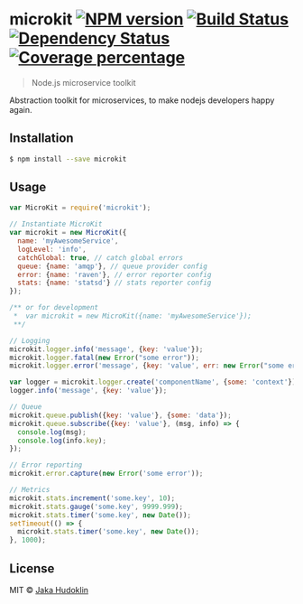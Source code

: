 # microkit [![NPM version][npm-image]][npm-url] [![Build Status][travis-image]][travis-url] [![Dependency Status][daviddm-image]][daviddm-url] [![Coverage percentage][coveralls-image]][coveralls-url]
> Node.js microservice toolkit

Abstraction toolkit for microservices, to make nodejs developers happy again.

## Installation

```sh
$ npm install --save microkit
```

## Usage

```js
var MicroKit = require('microkit');

// Instantiate MicroKit
var microkit = new MicroKit({
  name: 'myAwesomeService',
  logLevel: 'info',
  catchGlobal: true, // catch global errors
  queue: {name: 'amqp'}, // queue provider config
  error: {name: 'raven'}, // error reporter config
  stats: {name: 'statsd'} // stats reporter config
});

/** or for development
 *  var microkit = new MicroKit({name: 'myAwesomeService'});
 **/

// Logging
microkit.logger.info('message', {key: 'value'});
microkit.logger.fatal(new Error("some error"));
microkit.logger.error('message', {key: 'value', err: new Error("some error")});

var logger = microkit.logger.create('componentName', {some: 'context'});
logger.info('message', {key: 'value'});

// Queue
microkit.queue.publish({key: 'value'}, {some: 'data'});
microkit.queue.subscribe({key: 'value'}, (msg, info) => {
  console.log(msg);
  console.log(info.key);
});

// Error reporting
microkit.error.capture(new Error('some error'));

// Metrics
microkit.stats.increment('some.key', 10);
microkit.stats.gauge('some.key', 9999.999);
microkit.stats.timer('some.key', new Date());
setTimeout(() => {
  microkit.stats.timer('some.key', new Date());
}, 1000);
```

## License

MIT © [Jaka Hudoklin](https://x-truder.net)

[npm-image]: https://badge.fury.io/js/microkit.svg
[npm-url]: https://npmjs.org/package/microkit
[travis-image]: https://travis-ci.org/x-truder/microkit.svg?branch=master
[travis-url]: https://travis-ci.org/x-truder/microkit
[daviddm-image]: https://david-dm.org/x-truder/microkit.svg?theme=shields.io
[daviddm-url]: https://david-dm.org/x-truder/microkit
[coveralls-image]: https://coveralls.io/repos/x-truder/microkit/badge.svg
[coveralls-url]: https://coveralls.io/r/x-truder/microkit
